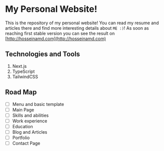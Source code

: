 # My Personal Website!

This is the repository of my personal website! You can read my resume and articles there and find more interesting details about `ME :)`!
As soon as reaching first stable version you can see the result on [http://hosseinamd.com](http://hosseinamd.com)

## Technologies and Tools

 1. Next.js
 2. TypeScript
 3. TailwindCSS

## Road Map

 - [ ] Menu and basic template
 - [ ] Main Page
 - [ ] Skills and abilities
 - [ ] Work experience
 - [ ] Education
 - [ ] Blog and Articles
 - [ ] Portfolio
 - [ ] Contact Page